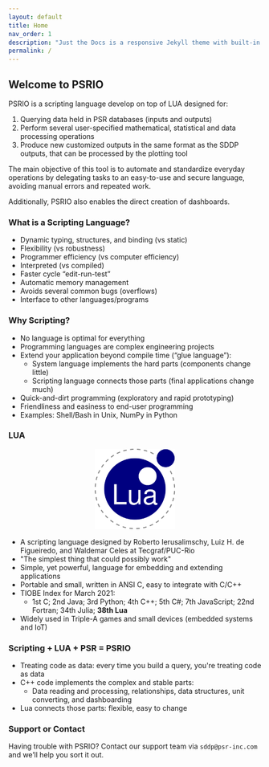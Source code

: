 ```yaml
---
layout: default
title: Home
nav_order: 1
description: "Just the Docs is a responsive Jekyll theme with built-in search that is easily customizable and hosted on GitHub Pages."
permalink: /
---
```


## Welcome to PSRIO

PSRIO is a scripting language develop on top of LUA designed for:
1. Querying data held in PSR databases (inputs and outputs)
2. Perform several user-specified mathematical, statistical and data processing operations
3. Produce new customized outputs in the same format as the SDDP outputs, that can be processed by the plotting tool

The main objective of this tool is to automate and standardize everyday operations by delegating tasks to an easy-to-use and secure language, avoiding manual errors and repeated work.

Additionally, PSRIO also enables the direct creation of dashboards.

### What is a Scripting Language?

- Dynamic typing, structures, and binding (vs static)
- Flexibility (vs robustness)
- Programmer efficiency (vs computer efficiency)
- Interpreted (vs compiled)
- Faster cycle “edit-run-test”
- Automatic memory management
- Avoids several common bugs (overflows)
- Interface to other languages/programs

### Why Scripting?

- No language is optimal for everything
- Programming languages are complex engineering projects
- Extend your application beyond compile time (“glue language”):
  - System language implements the hard parts (components change little)
  - Scripting language connects those parts (final applications change much)
- Quick-and-dirt programming (exploratory and rapid prototyping)
- Friendliness and easiness to end-user programming
- Examples: Shell/Bash in Unix, NumPy in Python

### LUA

<div style="text-align:center">
    <img src="images/lua.svg" width="160"/>
</div>

- A scripting language designed by Roberto Ierusalimschy, Luiz H. de Figueiredo, and Waldemar Celes at Tecgraf/PUC-Rio
- "The simplest thing that could possibly work"
- Simple, yet powerful, language for embedding and extending applications
- Portable and small, written in ANSI C, easy to integrate with C/C++
- TIOBE Index for March 2021:
  - 1st C; 2nd Java; 3rd Python; 4th C++; 5th C#; 7th JavaScript; 22nd Fortran; 34th Julia; **38th Lua**
- Widely used in Triple-A games and small devices (embedded systems and IoT)

### Scripting + LUA + PSR = PSRIO

- Treating code as data: every time you build a query, you're treating code as data
- C++ code implements the complex and stable parts:
  - Data reading and processing, relationships, data structures, unit converting, and dashboarding
- Lua connects those parts: flexible, easy to change

### Support or Contact

Having trouble with PSRIO? Contact our support team via `sddp@psr-inc.com` and we’ll help you sort it out.


 <!-- O processamento de dados de entrada e saída é uma etapa fundamental para a compreensão dos resultados, elaboração de estudos e encadeamento com outros modelos. As ferramentas tradicionalmente utilizadas como o Excel ou rotinas feitas sob medida para o processamento de arquivos específicos, além de trabalhosas, repetitivas e sujeitas a erro, possuem limitações relacionadas a escalabilidade devido ao aumento no volume de resultados originado da maior complexidade e detalhamento na representação dos modelos.
Para complementar o conjunto de ferramentas da PSR, foi desenvolvido o PSRIO. Ele é um interpretador de scripts Lua que permite manipular bases de dados da PSR (entrada e resultados) e realizar todas as operações matemáticas e cálculos de estatísticas necessários de forma rápida, customizável e extremamente amigável. Operações como a soma de agentes, média dos cenários, cálculo de percentis, conversão de unidades e diversas outras podem ser realizadas em menos poucas linhas de script, sem a preocupação com fórmulas ou programação de loops para leitura, processamento e escrita de arquivos. Os resultados são salvos no formato padrão e podem ser utilizados pelo graficador, para criação de dashboards, no Excel, diretamente em relatórios ou até mesmo como dado de entrada para outro modelo.
O PSRIO já está integrado aos principais modelos e interfaces da PSR, o que permite gerar resultados customizados automaticamente após a execução dos modelos no computador local ou no PSRCloud.
A apresentação será na tarde desta terça feira com discussão de exemplos e aplicações. Contamos com a sua presença! -->